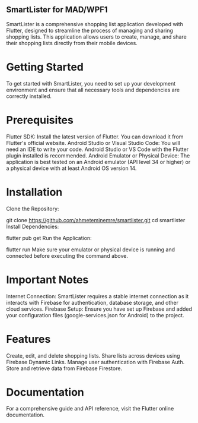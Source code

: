 ## SmartLister for MAD/WPF1
SmartLister is a comprehensive shopping list application developed with Flutter, designed to streamline the process of managing and sharing shopping lists. This application allows users to create, manage, and share their shopping lists directly from their mobile devices.

# Getting Started
To get started with SmartLister, you need to set up your development environment and ensure that all necessary tools and dependencies are correctly installed.

# Prerequisites
Flutter SDK: Install the latest version of Flutter. You can download it from Flutter's official website.
Android Studio or Visual Studio Code: You will need an IDE to write your code. Android Studio or VS Code with the Flutter plugin installed is recommended.
Android Emulator or Physical Device: The application is best tested on an Android emulator (API level 34 or higher) or a physical device with at least Android OS version 14.

# Installation
Clone the Repository:

git clone https://github.com/ahmeteminemre/smartlister.git
cd smartlister
Install Dependencies:

flutter pub get
Run the Application:

flutter run
Make sure your emulator or physical device is running and connected before executing the command above.

# Important Notes
Internet Connection: SmartLister requires a stable internet connection as it interacts with Firebase for authentication, database storage, and other cloud services.
Firebase Setup: Ensure you have set up Firebase and added your configuration files (google-services.json for Android) to the project.

# Features
Create, edit, and delete shopping lists.
Share lists across devices using Firebase Dynamic Links.
Manage user authentication with Firebase Auth.
Store and retrieve data from Firebase Firestore.

# Documentation
For a comprehensive guide and API reference, visit the Flutter online documentation.

